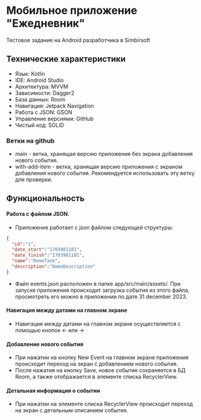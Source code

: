 # Мобильное приложение "Ежедневник"
Тестовое задание на Android разработчика в Simbirsoft

## Технические характеристики

- Язык: Kotlin
- IDE: Android Studio
- Архитектура: MVVM
- Зависимости: Dagger2
- База данных: Room
- Навигация: Jetpack Navigation
- Работа c JSON: GSON
- Управление версиями: GitHub
- Чистый код: SOLID

### Ветки на github
- main - ветка, хранящая версию приложения без экрана добавления нового события.
- with-add-item - ветка, хранящая версию приложения с экраном добавления нового события. Рекомендуется использовать эту ветку для проверки.

## Функциональность

#### Работа с файлом JSON.

- Приложение работает с json файлом следующей структуры:
```JSON
{
  "id":"1",
  "date_start":"1703981181",
  "date_finish":"1703981181",
  "name":"DemoTask",
  "description":"DemoDescription"
}
````
- Файл events.json расположен в папке app/src/main/assets/. При запуске приложения происходит 
  загрузка события из этого файла, просмотреть его можно в приложении по дате 31 december 2023.

#### Навигация между датами на главном экране
- Навигация между датами на главном экране осуществляется с помощью кнопок <- или ->

#### Добавление нового события
- При нажатии на кнопку New Event на главном экране приложения происходит переход на экран с добавлением нового события.
- После нажатия на кнопку Save, новое событие сохраняется в БД Room, а также отображается в элементе списка RecyclerView.

#### Детальная информация о событии
- При нажатии на элементе списка RecyclerView происходит переход на экран с детальным описанием события.